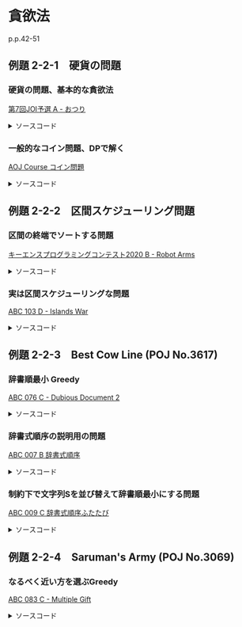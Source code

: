 # 貪欲法

p.p.42-51

## 例題 2-2-1　硬貨の問題

### 硬貨の問題、基本的な貪欲法

[第7回JOI予選 A - おつり](https://atcoder.jp/contests/joi2008yo/tasks/joi2008yo_a)

<details><summary>ソースコード</summary><div>

```C++
signed main()
{
    int price;
    cin >> price;
    int otsuri = 1000 - price;

    int ans = 0;
    vector<int> coin = { 500, 100, 50, 10, 5, 1 };

    for(auto& c : coin) {
        while (otsuri - c >= 0) {
            otsuri -= c;
            ans++;
        }
    }

    cout << ans << endl;
    return 0;
}
```

</div></details>

### 一般的なコイン問題、DPで解く

[AOJ Course コイン問題](http://judge.u-aizu.ac.jp/onlinejudge/description.jsp?id=DPL_1_A&lang=jp)

<details><summary>ソースコード</summary><div>

```C++
signed main()
{
    int n, m;
    cin >> n >> m;
    vector<int> c(m);
    for (auto& ci : c) cin >> ci;
    sort(c.begin(), c.end());

    // dp[i][j] := c[j-1]までのコインを使ってi円を支払う時の最小枚数
    vector<vector<int>> dp(n + 1, vector<int>(m + 1, INF));
    for (int i = 0; i < m+1; i++) {
        dp[0][i] = 0;
    }

    for (int i = 1; i < n+1; i++) {
        for (int j = 1; j < m+1; j++) {
            if (i >= c[j - 1]) {
                dp[i][j] = min(dp[i][j - 1], dp[i - c[j - 1]][j] + 1);
            }
            else {
                dp[i][j] = dp[i][j - 1];
            }
        }
    }

    cout << dp[n][m] << endl;
    return 0;
}
```

</div></details>

## 例題 2-2-2　区間スケジューリング問題

### 区間の終端でソートする問題

[キーエンスプログラミングコンテスト2020 B - Robot Arms](https://atcoder.jp/contests/joi2008yo/tasks/joi2008yo_a)

<details><summary>ソースコード</summary><div>

```C++
signed main()
{
    const int INF = INT_MAX >> 1;
    int N;
    cin >> N;

    vector<int> X(N), L(N);
    for(int i=0; i < N; i++) {
        cin >> X[i] >> L[i];
    }

    vector<pair<int,int>> arm(N);
    for(int i=0; i < N; i++) {
        // pairは辞書順で比較される
        // 終端が小さい順にしたいため、終端をfirstにする
        arm[i].first = X[i] + L[i];  // アームの終端
        arm[i].second = X[i] - L[i]; // アームの始端
    }

    // アームの終端が小さい順に残すロボットを決めることで最大化できる
    sort(arm.begin(), arm.end());
    int ans = 0, pre = -INF;
    for(auto& a : arm) {
        if (a.second >= pre) {
            ans++;
            pre = a.first;
        }
    }

    cout << ans << endl;
    return 0;
}
```

</div></details>

### 実は区間スケジューリングな問題

[ABC 103 D - Islands War](https://atcoder.jp/contests/abc103/tasks/abc103_d)

<details><summary>ソースコード</summary><div>

```C++
signed main()
{
    int n, m;
    cin >> n >> m;
    vector<pair<int, int>> ba(m);
    for (int i = 0; i < m; i++) {
        cin >> ba[i].second >> ba[i].first;
    }
    sort(ba.begin(), ba.end());

    // 既に叶えた要望と区間が被っている要望は橋を取り除く必要がない
    // → 区間が被らないように要望を叶えていくのが最善
    // → 区画スケジューリングの発想で解ける
    int ans = 0, pre = -INF;
    for (auto& x : ba) {
        if (x.second >= pre) {
            ans++;
            pre = x.first;
        }
    }

    cout << ans << endl;
    return 0;
}
```

</div></details>

## 例題 2-2-3　Best Cow Line (POJ No.3617)

### 辞書順最小 Greedy

[ABC 076 C - Dubious Document 2](https://atcoder.jp/contests/abc076/tasks/abc076_c)

<details><summary>ソースコード</summary><div>

```C++
signed main()
{
    string S0, T;
    cin >> S0;
    cin >> T;

    if (T.size() > S0.size()) {
        cout << "UNRESTORABLE" << endl;
        return 0;
    }

    string Sa(S0), Sa2(S0);
    for(auto& s : Sa) {
        if (s == '?') s = 'a';
    }

    string X(T);
    vector<string> SS;
    for(int i=0; i < S0.size() - T.size() + 1; i++) {
        X = S0.substr(i, T.size());
        for(int j=0; j < T.size(); j++) {
            if (X[j] == '?') X[j] = T[j];
        }
        if (X == T) {
            Sa2 = Sa;
            SS.push_back(Sa2.replace(i, X.size(), X));
        }
    }

    if(SS.empty()) cout << "UNRESTORABLE" << endl;
    else {
        sort(SS.begin(), SS.end());
        cout << SS[0] << endl;
    }

    return 0;
}
```

</div></details>

### 辞書式順序の説明用の問題

[ABC 007 B 辞書式順序](https://atcoder.jp/contests/abc007/tasks/abc007_2)

<details><summary>ソースコード</summary><div>

```C++
signed main()
{
    string A;
    cin >> A;

    if (A == "a") {
        cout << "-1\n";
    }
    else {
        cout << "a\n";
    }

    return 0;
}
```

</div></details>

### 制約下で文字列Sを並び替えて辞書順最小にする問題

[ABC 009 C 辞書式順序ふたたび](https://atcoder.jp/contests/abc009/tasks/abc009_3)

<details><summary>ソースコード</summary><div>

```C++
signed main()
{
    int n, k;
    string s;
    cin >> n >> k >> s;
    string smin(s), t(n, '.');
    sort(smin.begin(), smin.end());

    int k0 = 0;
    for (int i = 0; i < n; i++) { // t[i]を決める
        for (int j = 0; j < n; j++) { // t[i]に入れる文字を小さい順に検証
            if (smin[j] == '.') continue; // 使用済みか否かをチェック

            // ktmp := t[i] = smin[j] とした時の最小の不一致数
            int ktmp = k0;
            if (s[i] != smin[j]) ktmp++;

            // 未使用の文字がs[i+1]以降の文字列と何文字一致させられるか調べる
            // abc1 := s[i+1]以降の文字列における各アルファベットの登場回数
            // abc2 := 未使用の文字における各アルファベットの登場回数
            vector<int> abc1(26, 0), abc2(26, 0);
            for (int m = i+1; m < n; m++) {
                abc1[s[m] - 'a']++;
            }
            for (int m = 0; m < n; m++) {
                if (smin[m] == '.' || m == j) continue;
                abc2[smin[m] - 'a']++;
            }
            int match = 0;
            for (int m = 0; m < 26; m++) {
                // abc1[0]=2, abc2[0]=4 の時、'a'2文字分は一致させられる
                match += min(abc1[m], abc2[m]);
            }

            ktmp += n - i - 1 - match;
            if (ktmp <= k) {
                if (s[i] != smin[j]) k0++;
                t[i] = smin[j];
                smin[j] = '.';
                break;
            }
        }
    }

    cout << t << endl;
    return 0;
}
```

</div></details>

## 例題 2-2-4　Saruman's Army (POJ No.3069)

### なるべく近い方を選ぶGreedy

[ABC 083 C - Multiple Gift](https://atcoder.jp/contests/abc083/tasks/arc088_a)

<details><summary>ソースコード</summary><div>

```C++
signed main()
{
    long long X, Y;
    cin >> X >> Y;

    long long a = X, cnt = 0;
    while (a <= Y) {
        a *= 2;
        cnt++;
    }

    cout << cnt << endl;
    return 0;
}
```

</div></details>
